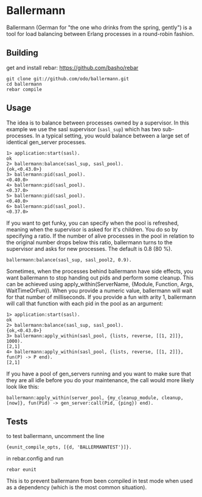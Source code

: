 Ballermann
=====

Ballermann (German for "the one who drinks from the spring, gently") is a tool for load balancing between Erlang processes in a round-robin fashion.

Building
--------

get and install rebar: https://github.com/basho/rebar

```
git clone git://github.com/odo/ballermann.git
cd ballermann
rebar compile
```

Usage
--------

The idea is to balance between processes owned by a supervisor. In this example we use the sasl supervisor (```sasl_sup```) which has two sub-processes. In a typical setting, you would balance between a large set of identical gen_server processes.

```
1> application:start(sasl).
ok
2> ballermann:balance(sasl_sup, sasl_pool).
{ok,<0.43.0>}
3> ballermann:pid(sasl_pool).
<0.40.0>
4> ballermann:pid(sasl_pool).
<0.37.0>
5> ballermann:pid(sasl_pool).
<0.40.0>
6> ballermann:pid(sasl_pool).
<0.37.0>
```

If you want to get funky, you can specify when the pool is refreshed, meaning when the supervisor is asked for it's children.
You do so by specifying a ratio. If the number of alive processes in the pool in relation to the original number drops below this ratio, ballermann turns to the supervisor and asks for new processes.
The default is 0.8 (80 %).

```
ballermann:balance(sasl_sup, sasl_pool2, 0.9).
```

Sometimes, when the processes behind ballermann have side effects, you want ballermann to stop handing out pids and perform some cleanup. This can be achieved using apply_within(ServerName, {Module, Function, Args, WaitTimeOrFun}). When you provide a numeric value, ballermann will wait for that number of milliseconds. If you provide a fun with arity 1, ballermann will call that function with each pid in the pool as an argument:

```
1> application:start(sasl).
ok
2> ballermann:balance(sasl_sup, sasl_pool).
{ok,<0.43.0>}
3> ballermann:apply_within(sasl_pool, {lists, reverse, [[1, 2]]}, 1000).
[2,1]
4> ballermann:apply_within(sasl_pool, {lists, reverse, [[1, 2]]}, fun(P) -> P end).
[2,1]
```

If you have a pool of gen_servers running and you want to make sure that they are all idle before you do your maintenance, the call would more likely look like this:

```
ballermann:apply_within(server_pool, {my_cleanup_module, cleanup, [now]}, fun(Pid) -> gen_server:call(Pid, {ping}) end).
```
 


Tests
--------

to test ballermann, uncomment the line

```{eunit_compile_opts, [{d, 'BALLERMANNTEST'}]}.```

in rebar.config and run

```rebar eunit```

This is to prevent ballermann from been compiled in test mode when used as a dependency (which is the most common situation).